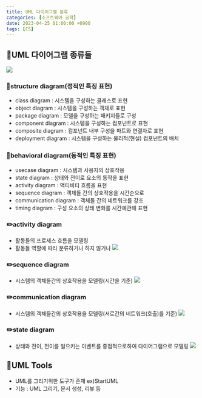 ```yaml
---
title: UML 다이어그램 분류
categories: [소프트웨어 공학]
date: 2023-04-25 01:00:00 +0900
tags: [CS]
---
```


## 📌UML 다이어그램 종류들

![](https://velog.velcdn.com/images/wjdtmfgh/post/03e1d75a-3e61-47b0-9321-6bd1d2585a76/image.png)

### 📖structure diagram(정적인 특징 표현)

- class diagram : 시스템을 구성하는 클래스로 표현
- object diagram : 시스템을 구성하는 객체로 표현
- package diagram : 모델을 구성하는 패키지들로 구성
- component diagram : 시스템을 구성하는 컴포넌트로 표현
- composite diagram : 컴포넌트 내부 구성을 파트와 연결자로 표현
- deployment diagram : 시스템을 구성하는 물리적(현실) 컴포넌트의 배치

### 📖behavioral diagram(동적인 특징 표현)

- usecase diagram : 시스템과 사용자의 상호작용
- state diagram : 상태와 전이로 요소의 동작을 표현
- activity diagram : 액티비티 흐름을 표현
- sequence diagram : 객체들 간의 상호작용을 시간순으로
- communication diagram : 객체들 간의 네트워크를 강조
- timing diagram : 구성 요소의 상태 변화를 시간에관해 표현

### ✏️activity diagram

- 활동들의 프로세스 흐름을 모델링
- 활동들 역할에 따라 분류하거나 하지 않거나
  ![](https://velog.velcdn.com/images/wjdtmfgh/post/fbb8cda7-097b-4258-9a67-47fab0957e5f/image.png)

### ✏️sequence diagram

- 시스템의 객체들간의 상호작용을 모델링(시간을 기준)
  ![](https://velog.velcdn.com/images/wjdtmfgh/post/e9bc89bb-af53-4769-a4fe-e199bacf0f60/image.png)

### ✏️communication diagram

- 시스템의 객체들간의 상호작용을 모델링(서로간의 네트워크(호출)를 기준)
  ![](https://velog.velcdn.com/images/wjdtmfgh/post/6fe8999d-99b5-4329-b45e-5f8d1b80f0cb/image.png)

### ✏️state diagram

- 상태와 전이, 전이를 일으키는 이벤트를 중점적으로하여 다이어그램으로 모델링
  ![](https://velog.velcdn.com/images/wjdtmfgh/post/d6cc2324-8bb2-4820-a457-4814c0fd4ee6/image.png)

## 📌UML Tools

- UML를 그리기위한 도구가 존재 ex)StartUML
- 기능 : UML 그리기, 문서 생성, 리뷰 등
